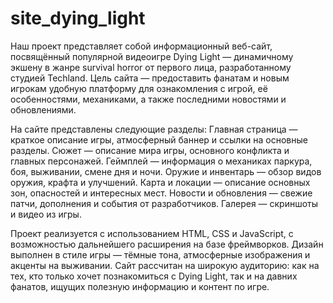 # site_dying_light
Наш проект представляет собой информационный веб-сайт, посвящённый популярной видеоигре Dying Light — динамичному экшену в жанре survival horror от первого лица, разработанному студией Techland.
Цель сайта — предоставить фанатам и новым игрокам удобную платформу для ознакомления с игрой, её особенностями, механиками, а также последними новостями и обновлениями.

На сайте представлены следующие разделы:
Главная страница — краткое описание игры, атмосферный баннер и ссылки на основные разделы.
Сюжет — описание мира игры, основного конфликта и главных персонажей.
Геймплей — информация о механиках паркура, боя, выживании, смене дня и ночи.
Оружие и инвентарь — обзор видов оружия, крафта и улучшений.
Карта и локации — описание основных зон, опасностей и интересных мест.
Новости и обновления — свежие патчи, дополнения и события от разработчиков.
Галерея — скриншоты и видео из игры.

Проект реализуется с использованием HTML, CSS и JavaScript, с возможностью дальнейшего расширения на базе фреймворков. Дизайн выполнен в стиле игры — тёмные тона, атмосферные изображения и акценты на выживании.
Сайт рассчитан на широкую аудиторию: как на тех, кто только хочет познакомиться с Dying Light, так и на давних фанатов, ищущих полезную информацию и контент по игре.
